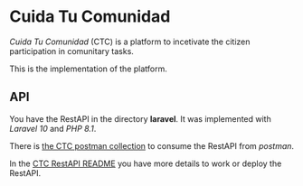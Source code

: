 # Cuida Tu Comunidad
*Cuida Tu Comunidad* (CTC) is a platform to incetivate the citizen participation in comunitary tasks.

This is the implementation of the platform.

## API
You have the RestAPI in the directory **laravel**. It was implemented with *Laravel 10* and *PHP 8.1*.

There is [the CTC postman collection](laravel/ctc.postman_collection.json) to consume the RestAPI from *postman*.

In the [CTC RestAPI README](laravel/README.md) you have more details to work or deploy the RestAPI.
